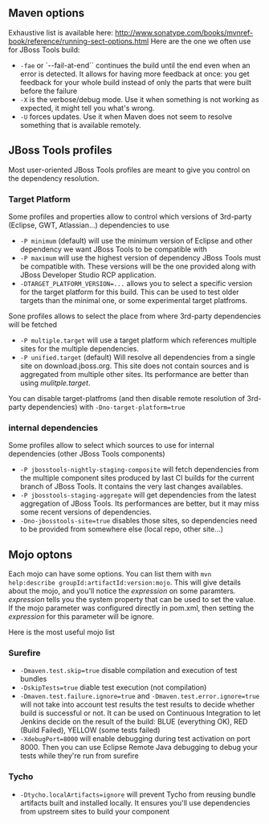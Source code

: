 ## Maven options
Exhaustive list is available here: http://www.sonatype.com/books/mvnref-book/reference/running-sect-options.html
Here are the one we often use for JBoss Tools build:
* `-fae` or `--fail-at-end`` continues the build until the end even when an error is detected. It allows for having more feedback at once: you get feedback for your whole build instead of only the parts that were built before the failure
* `-X` is the verbose/debug mode. Use it when something is not working as expected, it might tell you what's wrong.
* `-U` forces updates. Use it when Maven does not seem to resolve something that is available remotely.

## JBoss Tools profiles

Most user-oriented JBoss Tools profiles are meant to give you control on the dependency resolution.

### Target Platform

Some profiles and properties allow to control which versions of 3rd-party (Eclipse, GWT, Atlassian...) dependencies to use
* `-P minimum` (default) will use the minimum version of Eclipse and other dependency we want JBoss Tools to be compatible with
* `-P maximum` will use the highest version of dependency JBoss Tools must be compatible with. These versions will be the one provided along with JBoss Developer Studio RCP application.
* `-DTARGET_PLATFORM_VERSION=...` allows you to select a specific version for the target platform for this build. This can be used to test older targets than the minimal one, or some experimental target platfroms.

Sone profiles allows to select the place from where 3rd-party dependencies will be fetched
* `-P multiple.target` will use a target platform which references multiple sites for the multiple dependencies.
* `-P unified.target` (default) Will resolve all dependencies from a single site on download.jboss.org. This site does not contain sources and is aggregated from multiple other sites. Its performance are better than using _mulitple.target_.

You can disable target-platfroms (and then disable remote resolution of 3rd-party dependencies) with `-Dno-target-platform=true`

### internal dependencies

Some profiles allow to select which sources to use for internal dependencies (other JBoss Tools components)
* `-P jbosstools-nightly-staging-composite` will fetch dependencies from the multiple component sites produced by last CI builds for the current branch of JBoss Tools. It contains the very last changes availables.
* `-P jbosstools-staging-aggregate` will get dependencies from the latest aggregation of JBoss Tools. Its performances are better, but it may miss some recent versions of dependencies.
* `-Dno-jbosstools-site=true` disables those sites, so dependencies need to be provided from somewhere else (local repo, other site...)

## Mojo optons

Each mojo can have some options. You can list them with `mvn help:describe groupId:artifactId:version:mojo`. This will give details about the mojo, and you'll notice the _expression_ on some paramters. _expression_ tells you the system property that can be used to set the value.
If the mojo parameter was configured directly in pom.xml, then setting the _expression_ for this parameter will be ignore.

Here is the most useful mojo list
### Surefire
* `-Dmaven.test.skip=true` disable compilation and execution of test bundles
* `-DskipTests=true` diable test execution (not compilation)
* `-Dmaven.test.failure.ignore=true` and `-Dmaven.test.error.ignore=true` will not take into account test results the test results to decide whether build is successful or not. It can be used on Continuous Integration to let Jenkins decide on the result of the build: BLUE (everything OK), RED (Build Failed), YELLOW (some tests failed)
* `-XdebugPort=8000` will enable debugging during test activation on port 8000. Then you can use Eclipse Remote Java debugging to debug your tests while they're run from surefire

### Tycho
* `-Dtycho.localArtifacts=ignore` will prevent Tycho from reusing bundle artifacts built and installed locally. It ensures you'll use dependencies from upstreem sites to build your component